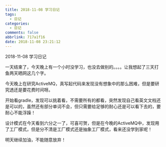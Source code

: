 ```yaml
---
title: 2018-11-08 学习日记
tags:
  - 日记
categories:
  - 日记
comments: false
abbrlink: 717a1f16
date: 2018-11-08 23:21:12
---
```


2018-11-08 学习日记

<!-- more -->

一天结束了，今天晚上有一个小时没学习，也没去做别的。。。。让我想起了三天打鱼两天晒网这几个字。

今天晚上在研究ActiveMQ，真写起代码来发现没有想象中的那么困难，但是要研究透还是要花费时间呀。

开始看gradle，发现可以挑着看，不需要所有的都看，突然发现自己看英文文档还是可以的，虽然还有部分单词不会，但只需要给足够的耐心还是可以看下去的，要耐心不能浮躁！

设计模式在今天看到六分之一了，可喜可贺，但是在今晚的ActiveMQ中，发现用了工厂模式，但是分不清是工厂模式还是抽象工厂模式，看来还没学到家呢！

明天继续加油，不能随意放弃！

